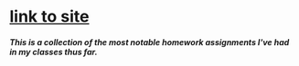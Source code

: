 # [link to site](https://rich-watson.github.io/Richard-Watson/)
##### This is a collection of the most notable homework assignments I've had in my classes thus far. 
